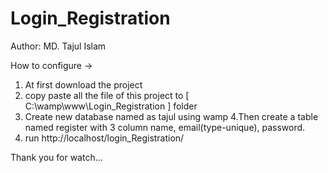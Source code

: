 # Login_Registration
Author: MD. Tajul Islam

How to configure ->

1. At first download the project
2. copy paste all the file of this project to [ C:\wamp\www\Login_Registration ] folder
3. Create new database named as tajul using wamp 
4.Then create a table named register with 3 column name, email(type-unique), password.
5. run http://localhost/login_Registration/

Thank you for watch...
